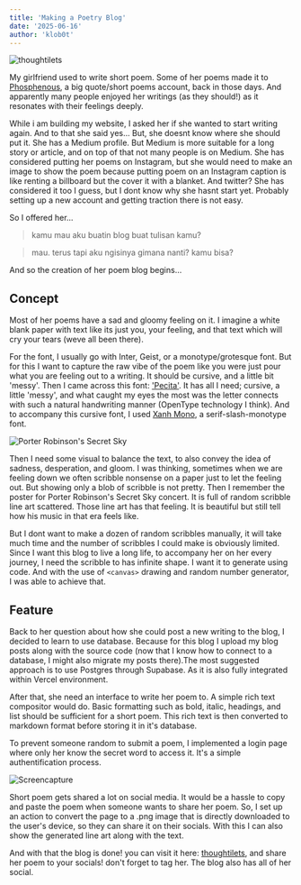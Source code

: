 ```yaml
---
title: 'Making a Poetry Blog'
date: '2025-06-16'
author: 'klob0t'
---
```


![thoughtilets](/images/blogs/thoughtilets1.png)

My girlfriend used to write short poem. Some of her poems made it to [Phosphenous](https://www.instagram.com/phosphenous.jpg/?hl=en), a big quote/short poems account, back in those days. And apparently many people enjoyed her writings (as they should!) as it resonates with their feelings deeply.

While i am building my website, I asked her if she wanted to start writing again. And to that she said yes... But, she doesnt know where she should put it. She has a Medium profile. But Medium is more suitable for a long story or article, and on top of that not many people is on Medium. She has considered putting her poems on Instagram, but she would need to make an image to show the poem because putting poem on an Instagram caption is like renting a billboard but the cover it with a blanket. And twitter? She has considered it too I guess, but I dont know why she hasnt start yet. Probably setting up a new account and getting traction there is not easy.

So I offered her...

> kamu mau aku buatin blog buat tulisan kamu?

> mau. terus tapi aku ngisinya gimana nanti? kamu bisa?

And so the creation of her poem blog begins...

## Concept

Most of her poems have a sad and gloomy feeling on it. I imagine a white blank paper with text like its just you, your feeling, and that text which will cry your tears (weve all been there).

For the font, I usually go with Inter, Geist, or a monotype/grotesque font. But for this I want to capture the raw vibe of the poem like you were just pour what you are feeling out to a writing. It should be cursive, and a little bit 'messy'. Then I came across this font: ['Pecita'](https://pecita.eu/police-en.php). It has all I need; cursive, a little 'messy', and what caught my eyes the most was the letter connects with such a natural handwriting manner (OpenType technology I think). And to accompany this cursive font, I used [Xanh Mono](https://fonts.google.com/specimen/Xanh+Mono), a serif-slash-monotype font.

![Porter Robinson's Secret Sky](https://images.genius.com/1cba4deb7e9a8d7c4aea123b2f4d9338.1000x1000x1.jpg)

Then I need some visual to balance the text, to also convey the idea of sadness, desperation, and gloom. I was thinking, sometimes when we are feeling down we often scribble nonsense on a paper just to let the feeling out. But showing only a blob of scribble is not pretty. Then I remember the poster for Porter Robinson's Secret Sky concert. It is full of random scribble line art scattered. Those line art has that feeling. It is beautiful but still tell how his music in that era feels like.

But I dont want to make a dozen of random scribbles manually, it will take much time and the number of scribbles I could make is obviously limited. Since I want this blog to live a long life, to accompany her on her every journey, I need the scribble to has infinite shape. I want it to generate using code. And with the use of `<canvas>` drawing and random number generator, I was able to achieve that.

## Feature

Back to her question about how she could post a new writing to the blog, I decided to learn to use database. Because for this blog I upload my blog posts along with the source code (now that I know how to connect to a database, I might also migrate my posts there).The most suggested approach is to use Postgres through Supabase. As it is also fully integrated within Vercel environment.

After that, she need an interface to write her poem to. A simple rich text compositor would do. Basic formatting such as bold, italic, headings, and list should be sufficient for a short poem. This rich text is then converted to markdown format before storing it in it's database.

To prevent someone random to submit a poem, I implemented a login page where only her know the secret word to access it. It's a simple authentification process.

![Screencapture](/images/blogs/thoughtilets2.png)

Short poem gets shared a lot on social media. It would be a hassle to copy and paste the poem when someone wants to share her poem. So, I set up an action to convert the page to a .png image that is directly downloaded to the user's device, so they can share it on their socials. With this I can also show the generated line art along with the text.

And with that the blog is done! you can visit it here: [thoughtilets](https://thoughtilets.vercel.app), and share her poem to your socials! don't forget to tag her. The blog also has all of her social.